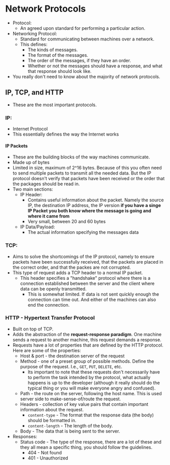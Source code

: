 # Network Protocols
- Protocol:
  - An agreed upon standard for performing a particular action.
- Networking Protocol:
  - Standard for communicating between machines over a network.
  - This defines:
	- The kinds of messages.
	- The format of the messages.
	- The order of the messages, if they have an order.
	- Whether or not the messages should have a response, and what that response should look like.
- You really don't need to know about the majority of network protocols.
## IP, TCP, and HTTP
- These are the most important protocols.
### IP:
- Internet Protocol
- This essentially defines the way the Internet works
#### IP Packets
- These are the building blocks of the way machines communicate.
- Made up of bytes
- Limited in size, maximum of 2^16 bytes. Because of this you often need to send multiple packets to transmit all the needed data. But the IP protocol doesn't verify that packets have been received or the order that the packages should be read in.
- Two main sections:
  - IP Header: 
	- Contains useful information about the packet. Namely the source IP, the destination IP address, the IP version **if you have a singe IP Packet you both know where the message is going and where it came from**
	- Very small, between 20 and 60 bytes
  - IP Data/Payload:
	- The actual information specifying the messages data
### TCP:
- Aims to solve the shortcomings of the IP protocol, namely to ensure packets have been successfully received, that the packets are placed in the correct order, and that the packes are not corrupted.
- This type of request adds a TCP header to a normal IP packet.
  - This header specifies a "handshake" protocol where there is a connection established between the server and the client where data can be openly transmitted.
	- This is somewhat limited. If data is not sent quickly enough the connection can time out. And either of the machines can also end the connection.
### HTTP - Hypertext Transfer Protocol
- Built on top of TCP. 
- Adds the abstraction of the **request-response paradigm**. One machine sends a request to another machine, this request demands a response.
- Requests have a lot of properties that are defined by the HTTP protocol. Here are some of the properties:
  - Host & port - the destination server of the request
  - Method - one of a preset group of possible methods. Define the purpose of the request. I.e., `GET`, `PUT`, `DELETE`, etc.
	- Its important to note that these requests don't necessarily have to perform the task intended by the protocol, what actually happens is up to the developer (although it really should do the typical thing or you will make everyone angry and confused).
  - Path - the route on the server, following the host name. This is used server side to make-sense-of/route the request.
  - Headers - collection of key value pairs that contain important information about the request.
	- `content-type` - The format that the response data (the body) should be formatted in.
	- `content-length` - The length of the body.
  - Body - The data that is being sent to the server.
- Responses:
  - Status code - The type of the response, there are a lot of these and they all mean a specific thing, you should follow the guidelines.
	- 404 - Not found
	- 401 - Unauthorized

